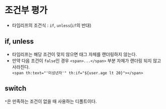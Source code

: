 # 조건부 평가
- 타임리프의 조건식 : `if`, `unless`(`if`의 반대)

## if, unless
- 타임리프는 해당 조건이 맞지 않으면 태그 자체를 랜더링하지 않는다.
- 만약 다음 조건이 `false`인 경우 `<span>...</span>` 부분 자체가 랜더링 되지 않고 사라진다.<br>
`<span th:text="'미성년자'" th:if="${user.age lt 20}"></span>`
  
## switch
`*`은 만족하는 조건이 없을 때 사용하는 디폴트이다.
